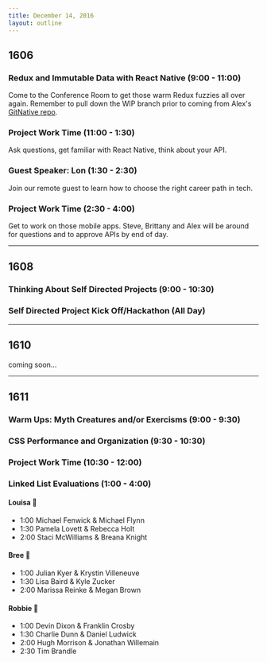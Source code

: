 ```yaml
---
title: December 14, 2016
layout: outline
---
```


## 1606

### Redux and Immutable Data with React Native (9:00 - 11:00)
Come to the Conference Room to get those warm Redux fuzzies all over again. Remember to pull down the WIP branch prior to coming from Alex's [GitNative repo](https://github.com/Alex-Tideman/GitNative/tree/WIP).

### Project Work Time (11:00 - 1:30)
Ask questions, get familiar with React Native, think about your API.

### Guest Speaker: Lon (1:30 - 2:30)
Join our remote guest to learn how to choose the right career path in tech.

### Project Work Time (2:30 - 4:00)
Get to work on those mobile apps. Steve, Brittany and Alex will be around for questions and to approve APIs by end of day.

***

## 1608

### Thinking About Self Directed Projects (9:00 - 10:30)

### Self Directed Project Kick Off/Hackathon (All Day)  


***

## 1610
coming soon...

***

## 1611

### Warm Ups: Myth Creatures and/or Exercisms (9:00 - 9:30)

### CSS Performance and Organization (9:30 - 10:30)

### Project Work Time (10:30 - 12:00)

### Linked List Evaluations (1:00 - 4:00)

#### Louisa :see_no_evil:

* 1:00 Michael Fenwick & Michael Flynn
* 1:30 Pamela Lovett & Rebecca Holt
* 2:00 Staci McWilliams & Breana Knight

#### Bree :hear_no_evil:

* 1:00 Julian Kyer & Krystin Villeneuve
* 1:30 Lisa Baird & Kyle Zucker
* 2:00 Marissa Reinke & Megan Brown

#### Robbie :speak_no_evil:

* 1:00 Devin Dixon & Franklin Crosby
* 1:30 Charlie Dunn & Daniel Ludwick
* 2:00 Hugh Morrison & Jonathan Willemain
* 2:30 Tim Brandle
